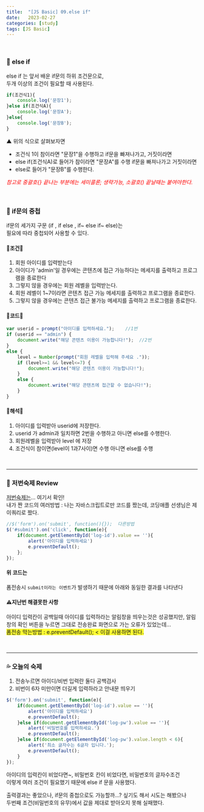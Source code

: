 ```yaml
---
title:  "[JS Basic] 09.else if"
date:   2023-02-27
categories: [study]
tags: [JS Basic]
---
```

<br>

### 📂 else if

else if 는 앞서 배운 if문의 하위 조건문으로,        
두개 이상의 조건이 필요할 때 사용된다.    

```javascript
if(조건식1){
    console.log('문장1');
}else if(조건식A){
    console.log('문장A');
}else{
    console.log('문장B');
}
```
▲ 위의 식으로 살펴보자면    

- 조건식 1이 참이라면 "문장1"을 수행하고 if문을 빠져나가고, 거짓이라면
- else if(조건식A)로 들어가 참이라면 "문장A"를 수행 if문을 빠져나가고 거짓이라면
- else로 들어가 "문장B"를 수행한다.

<span style ="color:red;">_참고로 중괄호{} 끝나는 부분에는 세미콜론; 생략가능, 소괄호() 끝날때는 붙여야한다._</span>

<br>

### 📂 if문의 중첩

if문의 세가지 구문 (if , if else , if~ else if~ else)는    
필요에 따라 중첩되어 사용할 수 있다.

#### 🔻조건🔻
1. 회원 아이디를 입력받는다    
2. 아이디가 'admin'일 경우에는 콘텐츠에 접근 가능하다는 메세지를 출력하고 프로그램을 종료한다     
3. 그렇지 않을 경우에는 회원 레벨을 입력받는다.    
4. 회원 레벨이 1~7이라면 콘텐츠 접근 가능 메세지를 출력하고 프로그램을 종료한다.   
5. 그렇지 않을 경우에는 콘텐츠 접근 불가능 메세지를 출력하고 프로그램을 종료한다.

#### 🔻코드🔻 
```javascript
var userid = prompt("아이디를 입력하세요.");    //1번
if (userid == "admin") {
    document.write("해당 콘텐츠 이용이 가능합니다!");  //2번
}
else {
    level = Number(prompt("회원 레벨을 입력해 주세요 ."));
    if (level>=1 && level<=7) {
        document.write("해당 콘텐츠 이용이 가능합니다!");
    }
    else {
        document.write("해당 콘텐츠에 접근할 수 없습니다!");
    } 
}
```

#### 🔻해석🔻

1. 아이디를 입력받아 userid에 저장한다.
2. userid 가 admin과 일치하면 2번을 수행하고 아니면 else를 수행한다.
3. 회원레벨을 입력받아 level 에 저장
4. 조건식이 참이면(level이 1과7사이)면 수행 아니면 else를 수행


<br>

--- 

### 📑 저번숙제 Review 

[저번숙제는](https://anjiyuny.github.io/2023/JS-Basic-08.if-else/)... 여기서 확인!   
내가 짠 코드의 여러방법 : 나는 자바스크립트로만 코드를 짰는데, 코딩애플 선생님은 제이쿼리로 짰다.

```javascript
//$('form').on('submit', function(){});  다른방법
$('#submit').on('click', function(e){
    if(document.getElementById('log-id').value == ''){
        alert('아이디를 입력하세요')
        e.preventDefault();
    };
});
```
#### 위 코드는 
폼전송시 `submit이라는 이벤트`가 발생하기 때문에 아래와 동일한 결과를 나타낸다

#### ⚠️지난번 해결못한 사항

아이디 입력칸이 공백일때 아이디를 입력하라는 알림창을 띄우는것은 성공했지만, 알림창의 확인 버튼을 누르면 그대로 전송완료 화면으로 가는 오류가 있었는데...    
<span style="background:#ff0c;">폼전송 막는방법 : e.preventDefault(); < 이걸 사용하면 된다.
</span>

<br>

---

### 💦 오늘의 숙제   
1. 전송누르면 아이디/비번 입력란 둘다 공백검사
2. 비번이 6자 미만이면 더길게 입력하라고 안내문 띄우기

```javascript
$('form').on('submit', function(e){
    if(document.getElementById('log-id').value == ''){
        alert('아이디를 입력하세요')
        e.preventDefault();
    }else if(document.getElementById('log-pw').value == ''){
        alert('비밀번호를 입력하세요.')
        e.preventDefault();
    }else if(document.getElementById('log-pw').value.length < 6){
        alert('최소 글자수는 6글자 입니다.');
        e.preventDefault();
    }
});
```

아이디의 입력칸이 비었다면~, 비밀번호 칸이 비었다면, 비밀번호의 글자수조건    
이렇게 여러 조건이 필요했기 때문에 else if 문을 사용했다.

출력결과는 좋았으나, if문의 중첩으로도 가능할까...? 싶기도 해서 시도는 해봤으나    
두번째 조건(비밀번호의 유무)에서 값을 제대로 받아오지 못해 실패했다.    

